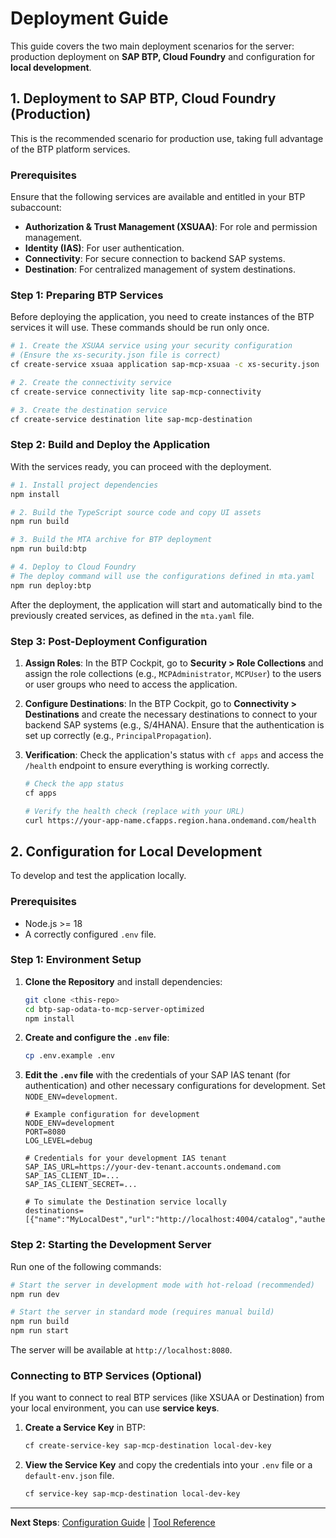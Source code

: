 # Deployment Guide

This guide covers the two main deployment scenarios for the server: production deployment on **SAP BTP, Cloud Foundry** and configuration for **local development**.

## 1. Deployment to SAP BTP, Cloud Foundry (Production)

This is the recommended scenario for production use, taking full advantage of the BTP platform services.

### Prerequisites

Ensure that the following services are available and entitled in your BTP subaccount:

-   **Authorization & Trust Management (XSUAA)**: For role and permission management.
-   **Identity (IAS)**: For user authentication.
-   **Connectivity**: For secure connection to backend SAP systems.
-   **Destination**: For centralized management of system destinations.

### Step 1: Preparing BTP Services

Before deploying the application, you need to create instances of the BTP services it will use. These commands should be run only once.

```bash
# 1. Create the XSUAA service using your security configuration
# (Ensure the xs-security.json file is correct)
cf create-service xsuaa application sap-mcp-xsuaa -c xs-security.json

# 2. Create the connectivity service
cf create-service connectivity lite sap-mcp-connectivity

# 3. Create the destination service
cf create-service destination lite sap-mcp-destination
```

### Step 2: Build and Deploy the Application

With the services ready, you can proceed with the deployment.

```bash
# 1. Install project dependencies
npm install

# 2. Build the TypeScript source code and copy UI assets
npm run build

# 3. Build the MTA archive for BTP deployment
npm run build:btp

# 4. Deploy to Cloud Foundry
# The deploy command will use the configurations defined in mta.yaml
npm run deploy:btp
```

After the deployment, the application will start and automatically bind to the previously created services, as defined in the `mta.yaml` file.

### Step 3: Post-Deployment Configuration

1.  **Assign Roles**: In the BTP Cockpit, go to **Security > Role Collections** and assign the role collections (e.g., `MCPAdministrator`, `MCPUser`) to the users or user groups who need to access the application.

2.  **Configure Destinations**: In the BTP Cockpit, go to **Connectivity > Destinations** and create the necessary destinations to connect to your backend SAP systems (e.g., S/4HANA). Ensure that the authentication is set up correctly (e.g., `PrincipalPropagation`).

3.  **Verification**: Check the application's status with `cf apps` and access the `/health` endpoint to ensure everything is working correctly.

    ```bash
    # Check the app status
    cf apps

    # Verify the health check (replace with your URL)
    curl https://your-app-name.cfapps.region.hana.ondemand.com/health
    ```

## 2. Configuration for Local Development

To develop and test the application locally.

### Prerequisites

-   Node.js >= 18
-   A correctly configured `.env` file.

### Step 1: Environment Setup

1.  **Clone the Repository** and install dependencies:

    ```bash
    git clone <this-repo>
    cd btp-sap-odata-to-mcp-server-optimized
    npm install
    ```

2.  **Create and configure the `.env` file**:

    ```bash
    cp .env.example .env
    ```

3.  **Edit the `.env` file** with the credentials of your SAP IAS tenant (for authentication) and other necessary configurations for development. Set `NODE_ENV=development`.

    ```env
    # Example configuration for development
    NODE_ENV=development
    PORT=8080
    LOG_LEVEL=debug

    # Credentials for your development IAS tenant
    SAP_IAS_URL=https://your-dev-tenant.accounts.ondemand.com
    SAP_IAS_CLIENT_ID=...
    SAP_IAS_CLIENT_SECRET=...

    # To simulate the Destination service locally
    destinations=[{"name":"MyLocalDest","url":"http://localhost:4004/catalog","authentication":"NoAuthentication"}]
    ```

### Step 2: Starting the Development Server

Run one of the following commands:

```bash
# Start the server in development mode with hot-reload (recommended)
npm run dev

# Start the server in standard mode (requires manual build)
npm run build
npm run start
```

The server will be available at `http://localhost:8080`.

### Connecting to BTP Services (Optional)

If you want to connect to real BTP services (like XSUAA or Destination) from your local environment, you can use **service keys**.

1.  **Create a Service Key** in BTP:

    ```bash
    cf create-service-key sap-mcp-destination local-dev-key
    ```

2.  **View the Service Key** and copy the credentials into your `.env` file or a `default-env.json` file.

    ```bash
    cf service-key sap-mcp-destination local-dev-key
    ```

---

**Next Steps**: [Configuration Guide](./CONFIGURATION.md) | [Tool Reference](./TOOL_REFERENCE.md)